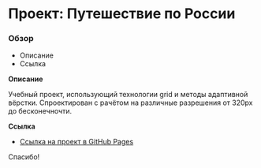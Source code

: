 # Проект: Путешествие по России

### Обзор
* Описание
* Ссылка

**Описание**

Учебный проект, использующий технологии grid и методы адаптивной вёрстки. Спроектирован с рачётом на различные разрешения от 320px до бесконечночти.

**Ссылка**

* [Ссылка на проект в GitHub Pages](#)

Спасибо!
